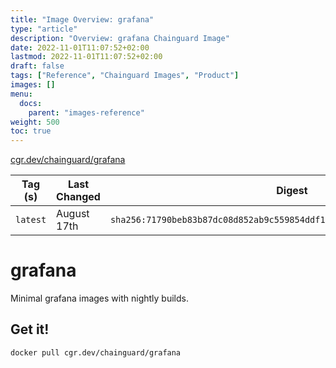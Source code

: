 ```yaml
---
title: "Image Overview: grafana"
type: "article"
description: "Overview: grafana Chainguard Image"
date: 2022-11-01T11:07:52+02:00
lastmod: 2022-11-01T11:07:52+02:00
draft: false
tags: ["Reference", "Chainguard Images", "Product"]
images: []
menu:
  docs:
    parent: "images-reference"
weight: 500
toc: true
---
```


[cgr.dev/chainguard/grafana](https://github.com/chainguard-images/images/tree/main/images/grafana)

| Tag (s)   | Last Changed | Digest                                                                    |
|-----------|--------------|---------------------------------------------------------------------------|
|  `latest` | August 17th  | `sha256:71790beb83b87dc08d852ab9c559854ddf18fe84f3110799e22a0f4fa561a5e9` |

# grafana

Minimal grafana images with nightly builds.

## Get it!

```shell
docker pull cgr.dev/chainguard/grafana
```
